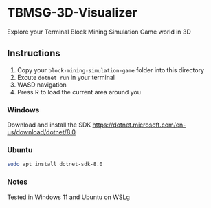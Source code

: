 # TBMSG-3D-Visualizer
Explore your Terminal Block Mining Simulation Game world in 3D

## Instructions
1. Copy your `block-mining-simulation-game` folder into this directory
1. Excute `dotnet run` in your terminal
1. WASD navigation
1. Press R to load the current area around you

### Windows
Download and install the SDK
https://dotnet.microsoft.com/en-us/download/dotnet/8.0

### Ubuntu

```sh
sudo apt install dotnet-sdk-8.0
```


### Notes
Tested in Windows 11 and Ubuntu on WSLg 